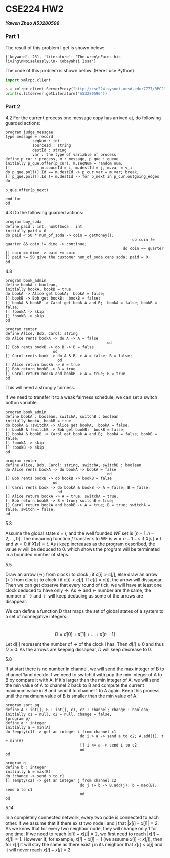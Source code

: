 #  CSE224 HW2

##### Yawen Zhao A53280596



### Part 1

The result of this problem I get is shown below:

```
{'keyword': 231, 'literature': 'The wren\nEarns his living\nNoiselessly.\n- Kobayahsi Issa'}
```



The code of this problem is shown below. (Here I use Python)

```python
import xmlrpc.client

s = xmlrpc.client.ServerProxy("http://cse224.sysnet.ucsd.edu:7777/RPC2")
print(s.litserver.getLiterature("A53280596"))
```





### Part 2

4.2  For the current process one message copy has arrived at, do following guarded actions:

```pseudocode
program judge_messgae
type message = record
			seqNum : int
			sourceId : string
			destId : string
			var : the type of variable of process
define p_cur : process, m : message, p_que : queue
initially p_que.offer(p_cur), m.seqNum = random num, 
[]				m.souceId = i, m.destId = j, m.var = v_i
do p_que.poll().Id == m.destId -> p_cur.var = m.var; break;
[] p_que.poll().Id != m.destId -> for p_next in p_cur.outgoing_edges do
   																		p_que.offer(p_next)
																	end for
od
```



4.3 Do the following guarded actions:

```pseudocode
program buy_soda
define paid : int, numOfSoda : int
initially paid = 0
do paid < 50 * num_of_soda -> coin = getMoney();
    													do coin != quarter && coin != dime -> continue;
      												do coin == quarter || coin == dime -> paid += coin
[] paid >= 50 give the customer num_of_soda cans soda; paid = 0;
od

```



4.8 

```pseudocode
program book_admin
define bookA : boolean, 
initially bookA, bookB = true
do bookA -> Alice get bookA;  bookA = false;
[] bookB -> Bob get bookB;  bookB = false;
[] bookA & bookB -> Carol get book A and B;  bookA = false; bookB = false;
[] !bookA -> skip
[] !bookB -> skip
od

program renter
define Alice, Bob, Carol: string
do Alice rents bookA -> do A -> A = false
 											 od
[] Bob rents bookB -> do B -> B = false
                     od
[] Carol rents book -> do A & B -> A = false; B = false;
                       od
[] Alice return bookA -> A = true
[] Bob return bookB -> B = true
[] Carol return bookA and bookB -> A = true; B = true
od
```

This will need a strongly fairness.

If we need to transfer it to a weak fairness schedule, we can set a switch botton variable.

```pseudocode
program book_admin
define bookA : boolean, switchA, switchB : boolean
initially bookA, bookB = true
do bookA & !switchA -> Alice get bookA;  bookA = false; 
[] bookB & !switchB -> Bob get bookB;  bookB = false; 
[] bookA & bookB -> Carol get book A and B;  bookA = false; bookB = false;
[] !bookA -> skip
[] !bookB -> skip
od

program renter
define Alice, Bob, Carol: string, switchA, switchB : boolean
do Alice rents bookA -> do bookA -> bookA = false
 											 od
[] Bob rents bookB -> do bookB -> bookB = false
                     od
[] Carol rents book -> do bookA & bookB -> A = false; B = false;
                       od
[] Alice return bookA -> A = true; switchA = true;
[] Bob return bookB -> B = true; switchB = true;
[] Carol return bookA and bookB -> A = true; B = true; switchA = false; switch = false;
od
```





5.3

Assume the global state $s = i$, and the well founded $WF$ set is $[n - 1, n - 2, ..., 0]$. The meauring function $f$ transfer s to WF is $w = n - 1 - s$ if $X[s] \neq t$ and $w = 0$ if $X[s] = t$. As $i$ keep increases as the program described, the value $w$ will be deduced to 0. which shows the program will be terminated in a bounded number of steps.



5.5

Draw an arrow ($\to$) from clock i to clock j if $c[i] > c[j]$, else draw an arrow ($\gets$) from clock j to clock i if $c[i] < c[j]$. If $c[i] = c[j]$, the arrow will dissapear. Then we can get observe that every round of tick, we will have at least one clock deduced to have only $\to$. As $\to$ and $\gets$ number are the same, the number of $\to$ and $\gets$ will keep deducing as some of the arrows are disappear.

We can define a function D that maps the set of global states of a system to a set of nonnegative integers:

​                                                                     $$\begin{equation}D = d[0] + d[1] + ... + d[n-1]\end{equation}$$ 

Let d[i] represent the number of $\to$ of the clock i has. Then $d[i]\geqslant0$ and thus $D\geqslant0$. As the arrows are keeping dissapear, $D$ will keep decrease to 0.

5.8

If at start there is no number in channel, we will send the max integer of B to channel 1and decide if we need to switch it with pop the min integer of A to B by compare it with A. If it's larger than the min integer of A, we will send the min value of A to channel 2 back to B and compute the current maximum value in B and send it to channel 1 to A again. Keep this process until the maximum value of B is smaller than the min value of A.

```pseudocode
program sort_pq
define A : int[], B : int[], c1, c2 : channel; change : boolean;
initially c1 = null, c2 = null, change = false;
{program p}
define a : integer
initially a = min(A)
do !empty(c1) -> get an integer i from channel c1
								 do i > a -> send a to c2; A.add(i); t = min(A)
								 [] i <= a -> send i to c2
								 od
od

program q
define b : integer
initially b = max(B)
do !change -> send b to c1
[] !empty(c2) -> get an integer j from channel c2
								 do j != b -> B.add(j); b = max(B); send b to c1
								 od
od
```





5.14

In a completely connected network,  every two node is connected to each other. If we assume that if there exist two node i and j that $\left|x[i] - x[j]\right| = 2$. As we know that for every two neighbor node, they will change only 1 for one time. If we need to reach $\left|x[i] - x[j]\right| = 2$, we first need to reach $\left|x[i] - x[j]\right| = 1$. However if, for example, $x[i] - x[j] = 1$ (we assume $x[i] <  x[j]$), then for $x[i]$ it will stay the same as there exist j in its neighbor that $x[i] <  x[j]$ and it will never reach $x[i] - x[j] = 2$

